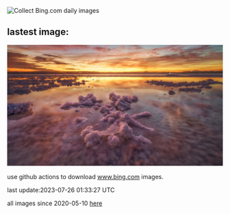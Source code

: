 ![Collect Bing.com daily images](https://github.com/counter2015/bing-daily-images/workflows/Collect%20Bing.com%20daily%20images/badge.svg)
## lastest image:
![](images/LasLagunas.jpg)

use github actions to download www.bing.com images.

last update:2023-07-26 01:33:27 UTC

all images since 2020-05-10 [here](https://github.com/counter2015/bing-daily-images/tree/master/images) 
